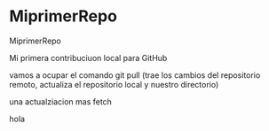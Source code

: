 # MiprimerRepo
MiprimerRepo

Mi primera contribuciuon local para GitHub

vamos a ocupar el comando git pull (trae los cambios del repositorio remoto, actualiza el repositorio local y nuestro directorio)

una actualziacion mas fetch

hola